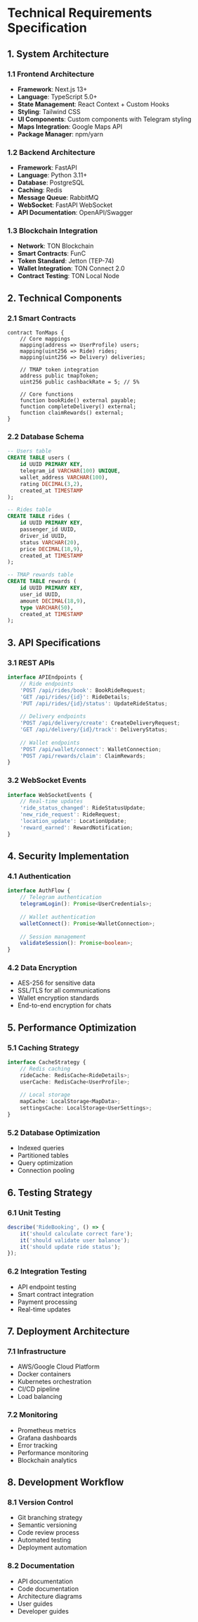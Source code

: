 # Technical Requirements Specification

## 1. System Architecture

### 1.1 Frontend Architecture
- **Framework**: Next.js 13+
- **Language**: TypeScript 5.0+
- **State Management**: React Context + Custom Hooks
- **Styling**: Tailwind CSS
- **UI Components**: Custom components with Telegram styling
- **Maps Integration**: Google Maps API
- **Package Manager**: npm/yarn

### 1.2 Backend Architecture
- **Framework**: FastAPI
- **Language**: Python 3.11+
- **Database**: PostgreSQL
- **Caching**: Redis
- **Message Queue**: RabbitMQ
- **WebSocket**: FastAPI WebSocket
- **API Documentation**: OpenAPI/Swagger

### 1.3 Blockchain Integration
- **Network**: TON Blockchain
- **Smart Contracts**: FunC
- **Token Standard**: Jetton (TEP-74)
- **Wallet Integration**: TON Connect 2.0
- **Contract Testing**: TON Local Node

## 2. Technical Components

### 2.1 Smart Contracts
```func
contract TonMaps {
    // Core mappings
    mapping(address => UserProfile) users;
    mapping(uint256 => Ride) rides;
    mapping(uint256 => Delivery) deliveries;
    
    // TMAP token integration
    address public tmapToken;
    uint256 public cashbackRate = 5; // 5%
    
    // Core functions
    function bookRide() external payable;
    function completeDelivery() external;
    function claimRewards() external;
}
```

### 2.2 Database Schema
```sql
-- Users table
CREATE TABLE users (
    id UUID PRIMARY KEY,
    telegram_id VARCHAR(100) UNIQUE,
    wallet_address VARCHAR(100),
    rating DECIMAL(3,2),
    created_at TIMESTAMP
);

-- Rides table
CREATE TABLE rides (
    id UUID PRIMARY KEY,
    passenger_id UUID,
    driver_id UUID,
    status VARCHAR(20),
    price DECIMAL(18,9),
    created_at TIMESTAMP
);

-- TMAP rewards table
CREATE TABLE rewards (
    id UUID PRIMARY KEY,
    user_id UUID,
    amount DECIMAL(18,9),
    type VARCHAR(50),
    created_at TIMESTAMP
);
```

## 3. API Specifications

### 3.1 REST APIs
```typescript
interface APIEndpoints {
    // Ride endpoints
    'POST /api/rides/book': BookRideRequest;
    'GET /api/rides/{id}': RideDetails;
    'PUT /api/rides/{id}/status': UpdateRideStatus;
    
    // Delivery endpoints
    'POST /api/delivery/create': CreateDeliveryRequest;
    'GET /api/delivery/{id}/track': DeliveryStatus;
    
    // Wallet endpoints
    'POST /api/wallet/connect': WalletConnection;
    'POST /api/rewards/claim': ClaimRewards;
}
```

### 3.2 WebSocket Events
```typescript
interface WebSocketEvents {
    // Real-time updates
    'ride_status_changed': RideStatusUpdate;
    'new_ride_request': RideRequest;
    'location_update': LocationUpdate;
    'reward_earned': RewardNotification;
}
```

## 4. Security Implementation

### 4.1 Authentication
```typescript
interface AuthFlow {
    // Telegram authentication
    telegramLogin(): Promise<UserCredentials>;
    
    // Wallet authentication
    walletConnect(): Promise<WalletConnection>;
    
    // Session management
    validateSession(): Promise<boolean>;
}
```

### 4.2 Data Encryption
- AES-256 for sensitive data
- SSL/TLS for all communications
- Wallet encryption standards
- End-to-end encryption for chats

## 5. Performance Optimization

### 5.1 Caching Strategy
```typescript
interface CacheStrategy {
    // Redis caching
    rideCache: RedisCache<RideDetails>;
    userCache: RedisCache<UserProfile>;
    
    // Local storage
    mapCache: LocalStorage<MapData>;
    settingsCache: LocalStorage<UserSettings>;
}
```

### 5.2 Database Optimization
- Indexed queries
- Partitioned tables
- Query optimization
- Connection pooling

## 6. Testing Strategy

### 6.1 Unit Testing
```typescript
describe('RideBooking', () => {
    it('should calculate correct fare');
    it('should validate user balance');
    it('should update ride status');
});
```

### 6.2 Integration Testing
- API endpoint testing
- Smart contract integration
- Payment processing
- Real-time updates

## 7. Deployment Architecture

### 7.1 Infrastructure
- AWS/Google Cloud Platform
- Docker containers
- Kubernetes orchestration
- CI/CD pipeline
- Load balancing

### 7.2 Monitoring
- Prometheus metrics
- Grafana dashboards
- Error tracking
- Performance monitoring
- Blockchain analytics

## 8. Development Workflow

### 8.1 Version Control
- Git branching strategy
- Semantic versioning
- Code review process
- Automated testing
- Deployment automation

### 8.2 Documentation
- API documentation
- Code documentation
- Architecture diagrams
- User guides
- Developer guides
